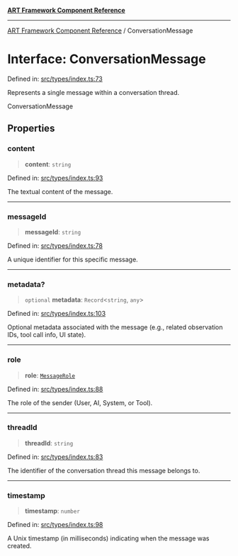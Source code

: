 [**ART Framework Component Reference**](../README.md)

***

[ART Framework Component Reference](../README.md) / ConversationMessage

# Interface: ConversationMessage

Defined in: [src/types/index.ts:73](https://github.com/hashangit/ART/blob/1e49ae91e230443ba790ac800658233963b3d60c/src/types/index.ts#L73)

Represents a single message within a conversation thread.

 ConversationMessage

## Properties

### content

> **content**: `string`

Defined in: [src/types/index.ts:93](https://github.com/hashangit/ART/blob/1e49ae91e230443ba790ac800658233963b3d60c/src/types/index.ts#L93)

The textual content of the message.

***

### messageId

> **messageId**: `string`

Defined in: [src/types/index.ts:78](https://github.com/hashangit/ART/blob/1e49ae91e230443ba790ac800658233963b3d60c/src/types/index.ts#L78)

A unique identifier for this specific message.

***

### metadata?

> `optional` **metadata**: `Record`\<`string`, `any`\>

Defined in: [src/types/index.ts:103](https://github.com/hashangit/ART/blob/1e49ae91e230443ba790ac800658233963b3d60c/src/types/index.ts#L103)

Optional metadata associated with the message (e.g., related observation IDs, tool call info, UI state).

***

### role

> **role**: [`MessageRole`](../enumerations/MessageRole.md)

Defined in: [src/types/index.ts:88](https://github.com/hashangit/ART/blob/1e49ae91e230443ba790ac800658233963b3d60c/src/types/index.ts#L88)

The role of the sender (User, AI, System, or Tool).

***

### threadId

> **threadId**: `string`

Defined in: [src/types/index.ts:83](https://github.com/hashangit/ART/blob/1e49ae91e230443ba790ac800658233963b3d60c/src/types/index.ts#L83)

The identifier of the conversation thread this message belongs to.

***

### timestamp

> **timestamp**: `number`

Defined in: [src/types/index.ts:98](https://github.com/hashangit/ART/blob/1e49ae91e230443ba790ac800658233963b3d60c/src/types/index.ts#L98)

A Unix timestamp (in milliseconds) indicating when the message was created.
